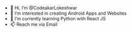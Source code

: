 - 👋 Hi, I’m @CodeakarLokeshwar
- 👀 I’m interested in creating Android Apps and Websites
- 🌱 I’m currently learning Python with React JS
- 📫 Reach me via Email

<!---
CodeakarLokeshwar/CodeakarLokeshwar is a ✨ special ✨ repository because its `README.md` (this file) appears on your GitHub profile.
You can click the Preview link to take a look at your changes.
--->
